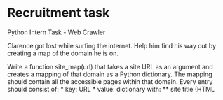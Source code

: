 # Recruitment task

Python Intern Task - Web Crawler

Clarence got lost while surfing the internet. Help him find his way out by creating a map of the domain he is on.

Write a function site_map(url) that takes a site URL as an argument and creates a mapping of that domain as a Python dictionary. The mapping should contain all the accessible pages within that domain. Every entry should consist of: * key: URL * value: dictionary with: ** site title (HTML <title> tag) ** links - set of all target URLs within the domain on the page but without anchor links

Example: Confused? Worry not! Here is an example site with a map. Unzip the example.zip file into some directory and enter it. Run the following command python3 -m http.server. You are serving a website now! Check if everything is okay by visiting the http://0.0.0.0:8000 URL. If everything works you can run your program with following parameter and verify if it gives the correct answer.

# What is Web-Crawler?

This little file named crawler.py contain function site_map, which can help Clarence find his way out.

## What should Clarence do to use it?
1. Just run your shell, find path where you have your crawler.py and use Python.
2. Import 'map_site' function.
3. Use map_site function, for example:<br />
site_map('http://0.0.0.0:8000/')<br />
4. And here you go Clarence! I hope that this will help you!

